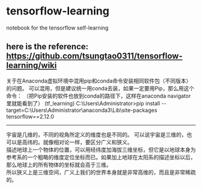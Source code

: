 # tensorflow-learning
notebook for the tensorflow self-learning

here is the reference:   https://github.com/tsungtao0311/tensorflow-learning/wiki  
-----------------------------------------------------------------------------------------------------------------------------------------------------------
关于在Anaconda虚拟环境中混用pip和conda命令安装相同软件包（不同版本）的问题。
可以混用，但是建议统一用conda去装，如果一定要用Pip，那么用这个命令： （把Pip安装的软件也放到conda的路径下，这样在anaconda navigator里就能看到了）
     (tf_learning) C:\Users\Administrator>pip install --target=C:\Users\Administrator\anaconda3\Lib\site-packages tensorflow==2.12.0

-----------------------------------------------------------------------------------------------------------------------------------------------------------
宇宙是几维的，不同的视角所定义的维度也是不同的。 可以说宇宙是三维的，也可以是高纬的。就像相对论一样，要区分广义和狭义。  
描述地球上一个物体的位置，可以用经纬度加海拔三维坐标，但它是以地球本身为参考系的一个粗略的维度定位坐标而已。如果加上地球在太阳系的描述坐标以后，那么地球上的所有物体的坐标就会高于三维。  
所以狭义上是三维空间，广义上我们的世界本身就是非常高维的，而且是非常稀疏的。
